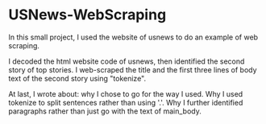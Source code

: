 # USNews-WebScraping
In this small project, I used the website of usnews to do an example of web scraping.

I decoded the html website code of usnews, then identified the second story of top stories. I web-scraped the title and the first three lines of body text of the second story using "tokenize".

At last, I wrote about:
why I chose to go for the way I used.
Why I used tokenize to split sentences rather than using '.'.
Why I further identified paragraphs rather than just go with the text of main_body.
